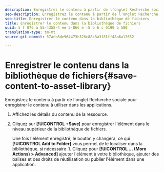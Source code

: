 ```yaml
---
description: Enregistrez le contenu à partir de l'onglet Recherche sociale pour enregistrer le contenu à utiliser dans les applications.
seo-description: Enregistrez le contenu à partir de l'onglet Recherche sociale pour enregistrer le contenu à utiliser dans les applications.
seo-title: Enregistrer le contenu dans la bibliothèque de fichiers
title: Enregistrer le contenu dans la bibliothèque de fichiers
uuid: 5 f 076 a 55-4358-4 ee 5-866 e -5 b 6 c 0199 b 580
translation-type: tm+mt
source-git-commit: 67aeb3de964473b326c88c3a3f81ff48a6a12652

---
```



# Enregistrer le contenu dans la bibliothèque de fichiers{#save-content-to-asset-library}

Enregistrez le contenu à partir de l&#39;onglet Recherche sociale pour enregistrer le contenu à utiliser dans les applications.

1. Affichez les détails du contenu de la ressource.
1. Cliquez sur **[!UICONTROL +Save]** pour enregistrer l&#39;élément dans le niveau supérieur de la bibliothèque de fichiers.

   Une fois l&#39;élément enregistré, le bouton y changera, ce qui **[!UICONTROL Add to Folder]** vous permet de le localiser dans la bibliothèque, si nécessaire .1. Cliquez pour **[!UICONTROL … (More Actions) > Advanced]** ajouter l&#39;élément à votre bibliothèque, ajouter des balises et des droits de réutilisation ou publier l&#39;élément dans une application.
